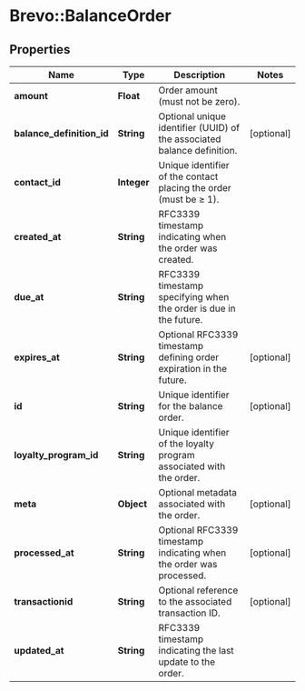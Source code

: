 # Brevo::BalanceOrder

## Properties
Name | Type | Description | Notes
------------ | ------------- | ------------- | -------------
**amount** | **Float** | Order amount (must not be zero). | 
**balance_definition_id** | **String** | Optional unique identifier (UUID) of the associated balance definition. | [optional] 
**contact_id** | **Integer** | Unique identifier of the contact placing the order (must be ≥ 1). | 
**created_at** | **String** | RFC3339 timestamp indicating when the order was created. | 
**due_at** | **String** | RFC3339 timestamp specifying when the order is due in the future. | 
**expires_at** | **String** | Optional RFC3339 timestamp defining order expiration in the future. | [optional] 
**id** | **String** | Unique identifier for the balance order. | [optional] 
**loyalty_program_id** | **String** | Unique identifier of the loyalty program associated with the order. | 
**meta** | **Object** | Optional metadata associated with the order. | [optional] 
**processed_at** | **String** | Optional RFC3339 timestamp indicating when the order was processed. | [optional] 
**transactionid** | **String** | Optional reference to the associated transaction ID. | [optional] 
**updated_at** | **String** | RFC3339 timestamp indicating the last update to the order. | 


